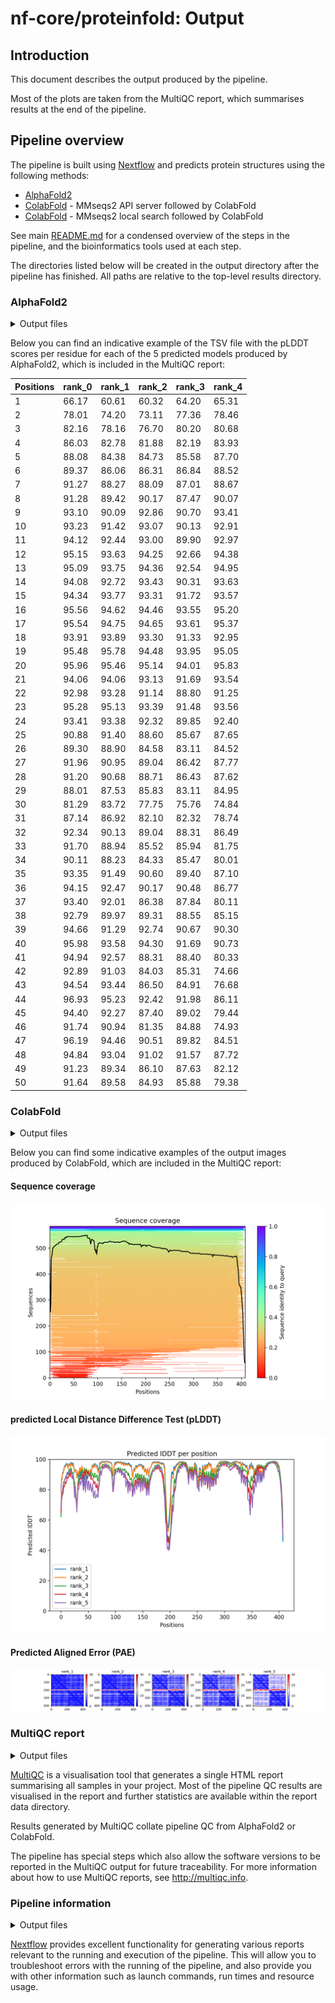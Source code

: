# nf-core/proteinfold: Output

## Introduction

This document describes the output produced by the pipeline.

Most of the plots are taken from the MultiQC report, which summarises results at the end of the pipeline.

## Pipeline overview

The pipeline is built using [Nextflow](https://www.nextflow.io/) and predicts protein structures using the following methods:

- [AlphaFold2](https://github.com/deepmind/alphafold)
- [ColabFold](https://github.com/sokrypton/ColabFold) - MMseqs2 API server followed by ColabFold
- [ColabFold](https://github.com/sokrypton/ColabFold) - MMseqs2 local search followed by ColabFold

See main [README.md](https://github.com/nf-core/proteinfold/blob/master/README.md) for a condensed overview of the steps in the pipeline, and the bioinformatics tools used at each step.

The directories listed below will be created in the output directory after the pipeline has finished. All paths are relative to the top-level results directory.

### AlphaFold2

<details markdown="1">
<summary>Output files</summary>

- `AlphaFold2/`
  - `<SEQUENCE NAME>/` that contains the computed MSAs, unrelaxed structures, relaxed structures, ranked structures, raw model outputs, prediction metadata, and section timings
  - `<SEQUENCE NAME>.alphafold.pdb` that is the structure with the highest pLDDT score (ranked first)
  - `<SEQUENCE NAME>_plddt_mqc.tsv` that presents the pLDDT scores per residue for each of the 5 predicted models
- `DBs/` that contains symbolic links to the downloaded database and parameter files

</details>

Below you can find an indicative example of the TSV file with the pLDDT scores per residue for each of the 5 predicted models produced by AlphaFold2, which is included in the MultiQC report:

| Positions | rank_0 | rank_1 | rank_2 | rank_3 | rank_4 |
| --------- | ------ | ------ | ------ | ------ | ------ |
| 1         | 66.17  | 60.61  | 60.32  | 64.20  | 65.31  |
| 2         | 78.01  | 74.20  | 73.11  | 77.36  | 78.46  |
| 3         | 82.16  | 78.16  | 76.70  | 80.20  | 80.68  |
| 4         | 86.03  | 82.78  | 81.88  | 82.19  | 83.93  |
| 5         | 88.08  | 84.38  | 84.73  | 85.58  | 87.70  |
| 6         | 89.37  | 86.06  | 86.31  | 86.84  | 88.52  |
| 7         | 91.27  | 88.27  | 88.09  | 87.01  | 88.67  |
| 8         | 91.28  | 89.42  | 90.17  | 87.47  | 90.07  |
| 9         | 93.10  | 90.09  | 92.86  | 90.70  | 93.41  |
| 10        | 93.23  | 91.42  | 93.07  | 90.13  | 92.91  |
| 11        | 94.12  | 92.44  | 93.00  | 89.90  | 92.97  |
| 12        | 95.15  | 93.63  | 94.25  | 92.66  | 94.38  |
| 13        | 95.09  | 93.75  | 94.36  | 92.54  | 94.95  |
| 14        | 94.08  | 92.72  | 93.43  | 90.31  | 93.63  |
| 15        | 94.34  | 93.77  | 93.31  | 91.72  | 93.57  |
| 16        | 95.56  | 94.62  | 94.46  | 93.55  | 95.20  |
| 17        | 95.54  | 94.75  | 94.65  | 93.61  | 95.37  |
| 18        | 93.91  | 93.89  | 93.30  | 91.33  | 92.95  |
| 19        | 95.48  | 95.78  | 94.48  | 93.95  | 95.05  |
| 20        | 95.96  | 95.46  | 95.14  | 94.01  | 95.83  |
| 21        | 94.06  | 94.06  | 93.13  | 91.69  | 93.54  |
| 22        | 92.98  | 93.28  | 91.14  | 88.80  | 91.25  |
| 23        | 95.28  | 95.13  | 93.39  | 91.48  | 93.56  |
| 24        | 93.41  | 93.38  | 92.32  | 89.85  | 92.40  |
| 25        | 90.88  | 91.40  | 88.60  | 85.67  | 87.65  |
| 26        | 89.30  | 88.90  | 84.58  | 83.11  | 84.52  |
| 27        | 91.96  | 90.95  | 89.04  | 86.42  | 87.77  |
| 28        | 91.20  | 90.68  | 88.71  | 86.43  | 87.62  |
| 29        | 88.01  | 87.53  | 85.83  | 83.11  | 84.95  |
| 30        | 81.29  | 83.72  | 77.75  | 75.76  | 74.84  |
| 31        | 87.14  | 86.92  | 82.10  | 82.32  | 78.74  |
| 32        | 92.34  | 90.13  | 89.04  | 88.31  | 86.49  |
| 33        | 91.70  | 88.94  | 85.52  | 85.94  | 81.75  |
| 34        | 90.11  | 88.23  | 84.33  | 85.47  | 80.01  |
| 35        | 93.35  | 91.49  | 90.60  | 89.40  | 87.10  |
| 36        | 94.15  | 92.47  | 90.17  | 90.48  | 86.77  |
| 37        | 93.40  | 92.01  | 86.38  | 87.84  | 80.11  |
| 38        | 92.79  | 89.97  | 89.31  | 88.55  | 85.15  |
| 39        | 94.66  | 91.29  | 92.74  | 90.67  | 90.30  |
| 40        | 95.98  | 93.58  | 94.30  | 91.69  | 90.73  |
| 41        | 94.94  | 92.57  | 88.31  | 88.40  | 80.33  |
| 42        | 92.89  | 91.03  | 84.03  | 85.31  | 74.66  |
| 43        | 94.54  | 93.44  | 86.50  | 84.91  | 76.68  |
| 44        | 96.93  | 95.23  | 92.42  | 91.98  | 86.11  |
| 45        | 94.40  | 92.27  | 87.40  | 89.02  | 79.44  |
| 46        | 91.74  | 90.94  | 81.35  | 84.88  | 74.93  |
| 47        | 96.19  | 94.46  | 90.51  | 89.82  | 84.51  |
| 48        | 94.84  | 93.04  | 91.02  | 91.57  | 87.72  |
| 49        | 91.23  | 89.34  | 86.10  | 87.63  | 82.12  |
| 50        | 91.64  | 89.58  | 84.93  | 85.88  | 79.38  |

### ColabFold

<details markdown="1">
<summary>Output files</summary>

- `colabfold/webserver/` or `colabfold/local/` based on the selected mode that contains the computed MSAs, unrelaxed structures, relaxed structures, ranked structures, raw model outputs and scores, prediction metadata, logs and section timings
- `DBs/` that contains symbolic links to the downloaded database and parameter files

</details>

Below you can find some indicative examples of the output images produced by ColabFold, which are included in the MultiQC report:

#### Sequence coverage
![Alt text](../docs/images/T1024_LmrP____408_residues__coverage_mqc.png?raw=true "T1024_coverage")

#### predicted Local Distance Difference Test (pLDDT)
![Alt text](../docs/images/T1024_LmrP____408_residues__plddt_mqc.png?raw=true "T1024_coverage")

#### Predicted Aligned Error (PAE)
![Alt text](../docs/images/T1024_LmrP____408_residues__PAE_mqc.png?raw=true "T1024_coverage")

### MultiQC report

<details markdown="1">
<summary>Output files</summary>

- `multiqc`
  - multiqc_report.html: A standalone HTML file that can be viewed in your web browser.
  - multiqc_data/: Directory containing parsed statistics from the different tools used in the pipeline.
  - multiqc_plots/: Directory containing static images from the report in various formats.

</details>

[MultiQC](https://multiqc.info/docs/) is a visualisation tool that generates a single HTML report summarising all samples in your project. Most of the pipeline QC results are visualised in the report and further statistics are available within the report data directory.

Results generated by MultiQC collate pipeline QC from AlphaFold2 or ColabFold.

The pipeline has special steps which also allow the software versions to be reported in the MultiQC output for future traceability. For more information about how to use MultiQC reports, see http://multiqc.info.

### Pipeline information

<details markdown="1">
<summary>Output files</summary>

- `pipeline_info/`
  - Reports generated by Nextflow: `execution_report.html`, `execution_timeline.html`, `execution_trace.txt` and `pipeline_dag.dot`/`pipeline_dag.svg`.
  - Reports generated by the pipeline: `pipeline_report.html`, `pipeline_report.txt` and `software_versions.yml`. The `pipeline_report*` files will only be present if the `--email` / `--email_on_fail` parameter's are used when running the pipeline.
  - Reformatted samplesheet files used as input to the pipeline: `samplesheet.valid.csv`.

</details>

[Nextflow](https://www.nextflow.io/docs/latest/tracing.html) provides excellent functionality for generating various reports relevant to the running and execution of the pipeline. This will allow you to troubleshoot errors with the running of the pipeline, and also provide you with other information such as launch commands, run times and resource usage.
